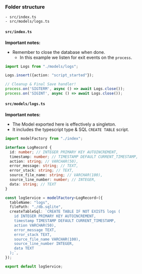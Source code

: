 

### Folder structure

```
- src/index.ts
- src/models/logs.ts
```

#### `src/index.ts`

**Important notes:**

* Remember to close the database when done.
  * In this example we listen for exit events on the `process`.

```ts
import Logs from "./models/logs";

Logs.insert({action: "script_started"});

// Cleanup & Final Save handler!
process.on('SIGTERM', async () => await Logs.close());
process.on('SIGINT', async () => await Logs.close());
```

#### `src/models/logs.ts`

**Important notes:**

* The Model exported here is effectively a singleton.
* It includes the typescript type & SQL `CREATE TABLE` script.

```ts
import modelFactory from "./index";

interface LogRecord {
  id: number; // INTEGER PRIMARY KEY AUTOINCREMENT,
  timestamp: number; // TIMESTAMP DEFAULT CURRENT_TIMESTAMP,
  action: string; // VARCHAR(50),
  error_message: string; // TEXT,
  error_stack: string; // TEXT,
  source_file_name: string; // VARCHAR(100),
  source_line_number: number; // INTEGER,
  data: string; // TEXT
}

const logService = modelFactory<LogRecord>({
  tableName: "logs",
  filePath: "./db.sqlite",
  createTableSql: `CREATE TABLE IF NOT EXISTS logs (
    id INTEGER PRIMARY KEY AUTOINCREMENT,
    timestamp TIMESTAMP DEFAULT CURRENT_TIMESTAMP,
    action VARCHAR(50),
    error_message TEXT,
    error_stack TEXT,
    source_file_name VARCHAR(100),
    source_line_number INTEGER,
    data TEXT
  );`,
});

export default logService;
```

